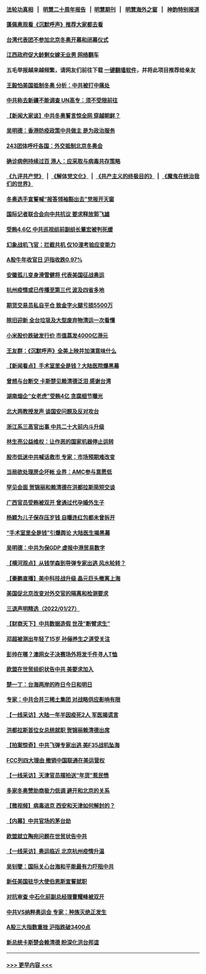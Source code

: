 #### [法轮功真相](https://github.com/gfw-breaker/truth/blob/master/README.md?t=0) &nbsp;&nbsp;|&nbsp;&nbsp; [明慧二十周年报告](https://github.com/gfw-breaker/mh-reports/blob/master/README.md?t=0) &nbsp;&nbsp;|&nbsp;&nbsp;[明慧期刊](https://github.com/gfw-breaker/mh-qikan) &nbsp;&nbsp;|&nbsp;&nbsp; [明慧海外之窗](https://github.com/gfw-breaker/mh-news/blob/master/README.md?t=0) &nbsp;&nbsp;|&nbsp;&nbsp; [神韵特别报道](https://github.com/gfw-breaker/mh-news/blob/master/shenyun.md?t=0)
#### [蓬佩奥观看《沉默呼声》推荐大家都去看](../pages/nsc413/n13536743.md?t=01290350) 
#### [台湾代表团不参加北京冬奥开幕和闭幕仪式](../pages/nsc413/n13536481.md?t=01290350) 
#### [江西政府促大龄剩女嫁无业男 网络翻车](../pages/nsc413/n13536574.md?t=01290350) 
#### 五毛举报越来越频繁，请网友们前往下载 [一键翻墙软件](https://github.com/gfw-breaker/ssr-accounts)，并将此项目推荐给亲友
#### [王毅怕美国抵制冬奥 分析：中共被打中痛处](../pages/nsc413/n13536255.md?t=01290350) 
#### [中共称去新疆不能调查 UN高专：须不受限前往](../pages/nsc413/n13536023.md?t=01290350) 
#### [【新闻大家谈】中共冬奥誓言惊全网 穿越朝鲜？](../pages/nsc413/n13536182.md?t=01290350) 
#### [吴明德：香港防疫政策中共做主 是为政治服务](../pages/nsc413/n13536107.md?t=01290350) 
#### [243团体呼吁各国：外交抵制北京冬奥会](../pages/nsc413/n13535956.md?t=01290350) 
#### [确诊病例持续过百 港人：应采取与病毒共存策略](../pages/nsc413/n13536001.md?t=01290350) 
#### [《九评共产党》](https://github.com/begood0513/9ping.md/blob/master/README.md) &nbsp;|&nbsp; [《解体党文化》](../../../../jtdwh.md/blob/master/README.md)  &nbsp;|&nbsp; [《共产主义的终极目的》](../../../../gczydzjmd.md/blob/master/README.md) &nbsp;|&nbsp; [《魔鬼在统治我们的世界》](../../../../mgztzwmdsj.md/blob/master/README.md) 
#### [冬奥选手宣誓喊“报答领袖豁出去”党报开天窗](../pages/nsc413/n13535794.md?t=01290350) 
#### [国际记者联合会向中共抗议 要求释放郭飞雄](../pages/nsc413/n13535711.md?t=01290350) 
#### [受贿4.6亿 中共巡视组前副组长董宏被判死缓](../pages/nsc413/n13535739.md?t=01290350) 
#### [幻象战机飞官：拦截共机 仅10浬考验应变能力](../pages/nsc413/n13535696.md?t=01290350) 
#### [A股牛年收官日 沪指收跌0.97%](../pages/nsc413/n13535672.md?t=01290350) 
#### [安徽孤儿变身滑雪健将 代表美国征战奥运](../pages/nsc413/n13535772.md?t=01290350) 
#### [杭州疫情或已传播至第三代 波及四省多地](../pages/nsc413/n13535684.md?t=01290350) 
#### [期货交易员私自平仓 致金字火腿亏损5500万](../pages/nsc413/n13535569.md?t=01290350) 
#### [除旧迎新 全台垃圾及大型废弃物清运一次看懂](../pages/nsc413/n13535481.md?t=01290350) 
#### [小米股价跌破发行价 市值蒸发4000亿港元](../pages/nsc413/n13535207.md?t=01290350) 
#### [王友群：《沉默呼声》全美上映并加演意味什么](../pages/nsc413/n13534477.md?t=01290350) 
#### [【新闻看点】手术室里全是钱？大陆医院爆黑幕](../pages/nsc413/n13534316.md?t=01290350) 
#### [曾想与台断交 卡斯楚见赖清德泛泪 感谢台湾](../pages/nsc413/n13535221.md?t=01290350) 
#### [湖南烟企“女老虎”受贿4亿 贪腐细节曝光](../pages/nsc413/n13535266.md?t=01290350) 
#### [北大两教授发声 谈国安问题及反对攻台](../pages/nsc413/n13535413.md?t=01290350) 
#### [浙江系三高官出事 中共二十大前内斗升级](../pages/nsc413/n13535153.md?t=01290350) 
#### [林生亮公益维权：让作恶的国家机器停止运转](../pages/nsc413/n13535087.md?t=01290350) 
#### [股市低迷中共喊话救市 专家：市场预期难改变](../pages/nsc413/n13535308.md?t=01290350) 
#### [当局欲处理房企坏帐 业界：AMC参与意愿低](../pages/nsc413/n13534940.md?t=01290350) 
#### [罕见会面 贺锦丽和赖清德在洪都拉斯简短交谈](../pages/nsc413/n13535120.md?t=01290350) 
#### [广西官员受贿被双开 曾通过代孕婚外生子](../pages/nsc413/n13535015.md?t=01290350) 
#### [杨颖为儿子保存压岁钱 自曝连红包都未曾拆开](../pages/nsc413/n13534675.md?t=01290350) 
#### [“手术室里全是钱”引爆舆论 大陆医生揭黑幕](../pages/nsc413/n13535005.md?t=01290350) 
#### [吴明德：中共为保GDP 虚报中港贸易数字](../pages/nsc413/n13534839.md?t=01290350) 
#### [【横河观点】从钱学森到导弹专家出逃 风水轮转？](../pages/nsc413/n13534785.md?t=01290350) 
#### [【秦鹏直播】美中科技战升级 晶元巨头撤离上海](../pages/nsc413/n13534693.md?t=01290350) 
#### [美国促北京改变对外交官的隔离和检测要求](../pages/nsc413/n13534737.md?t=01290350) 
#### [三退声明精选（2022/01/27）](../pages/nsc413/n13534848.md?t=01290350) 
#### [【财商天下】中共数据造假 世茂“断臂求生”](../pages/nsc413/n13534475.md?t=01290350) 
#### [邓超被测出年轻了15岁 孙俪养生之道受关注](../pages/nsc413/n13534359.md?t=01290350) 
#### [彭帅在哪？澳网女子决赛场外将发千件寻人T恤](../pages/nsc413/n13534120.md?t=01290350) 
#### [欧盟在世贸组织状告中共 美要求加入](../pages/nsc413/n13534577.md?t=01290350) 
#### [楚一丁：台海两岸的昨日今日和明日](../pages/nsc413/n13531468.md?t=01290350) 
#### [专家：中共合并三稀土集团 对战略供应影响有限](../pages/nsc413/n13534208.md?t=01290350) 
#### [【一线采访】大陆一年半因疫死2人 军医揭谎言](../pages/nsc413/n13534277.md?t=01290350) 
#### [洪都拉斯首位女总统就职 贺锦丽赖清德出席](../pages/nsc413/n13534372.md?t=01290350) 
#### [【拍案惊奇】中共飞弹专家出逃 美F35战机坠海](../pages/nsc413/n13533906.md?t=01290350) 
#### [FCC列四大理由 撤销中国联通在美运营权](../pages/nsc413/n13534275.md?t=01290350) 
#### [【一线采访】天津官员摆拍送“年货”惹民愤](../pages/nsc413/n13534250.md?t=01290350) 
#### [多家冬奥赞助商极力低调 避开和北京的关系](../pages/nsc413/n13534154.md?t=01290350) 
#### [【微视频】病毒进京 西安和天津如何解封的？](../pages/nsc413/n13533986.md?t=01290350) 
#### [【内幕】中共官场的茅台劫](../pages/nsc413/n13533853.md?t=01290350) 
#### [欧盟就立陶宛问题在世贸状告中共](../pages/nsc413/n13533969.md?t=01290350) 
#### [【一线采访】奥运临近 北京杭州疫情升温](../pages/nsc413/n13533051.md?t=01290350) 
#### [吴钊燮：国际关心台海和平能最有力吓阻中共](../pages/nsc413/n13533312.md?t=01290350) 
#### [新任美国驻华大使伯恩斯宣誓就职](../pages/nsc413/n13533597.md?t=01290350) 
#### [对抗审查 中石化前副总经理曹耀峰被双开](../pages/nsc413/n13533345.md?t=01290350) 
#### [中共VS纳粹奥运会 专家：种族灭绝正发生](../pages/nsc413/n13533314.md?t=01290350) 
#### [A股三大指数重挫 沪指跌破3400点](../pages/nsc413/n13532496.md?t=01290350) 
#### [新总统卡斯楚会赖清德 盼深化洪台邦谊](../pages/nsc413/n13533125.md?t=01290350) 

----
#### [ >>> 更早内容 <<< ](../indexes/nsc413-earlier.md)

